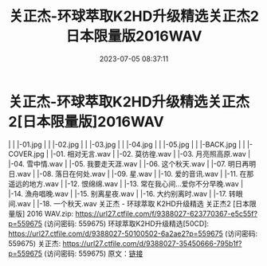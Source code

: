 ﻿---
title: 关正杰-环球萃取K2HD升级精选关正杰2日本限量版2016WAV
date: 2023-07-05 08:37:11
categories: WAV车载音乐、镜像
tags: 华语中文
---
# 关正杰-环球萃取K2HD升级精选关正杰2[日本限量版]2016WAV

| | |-01.jpg
| | |-02.jpg
| | |-03.jpg
| | |-04.jpg
| | |-05.jpg
| | |-BACK.jpg
| | |-COVER.jpg
| |-01. 相对无言.wav
| |-02. 莫彷徨.wav
| |-03. 月亮照高原.wav
| |-04. 雪中情.wav
| |-05. 我要走天涯.wav
| |-06. 这个秋天.wav
| |-07. 明日再明日.wav
| |-08. 落日在何处.wav
| |-09. 星.wav
| |-10. 爱的音讯.wav
| |-11. 在那遥远的地方.wav
| |-12. 恨绵绵.wav
| |-13. 常在我心间...爱你不分早晚.wav
| |-14. 漁舟唱晚.wav
| |-15. 别离星夜.wav
| |-16. 大约别离时.wav
| |-17. 转眼间.wav
| |-18. 一个秋天.wav
关正杰 - 环球萃取 K2HD升级精选 关正杰2 [日本限量版] 2016 WAV.zip: https://url27.ctfile.com/f/9388027-623770367-e5c55f?p=559675
(访问密码: 559675)
环球萃取K2HD升级精选[50CD]: https://url27.ctfile.com/d/9388027-50100502-6a2ae2?p=559675
(访问密码: 559675)
关正杰: https://url27.ctfile.com/d/9388027-35450666-795b1f?p=559675
(访问密码: 559675)
原文：[链接](https://blog.sina.com.cn/s/blog_1647c7e76010312ki.html)